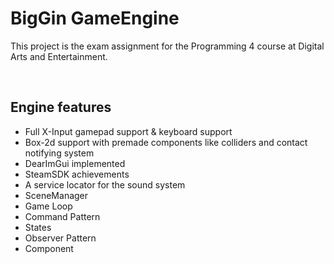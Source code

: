 # BigGin GameEngine
 
This project is the exam assignment for the Programming 4 course at Digital Arts and Entertainment.

<br>

## Engine features

- Full X-Input gamepad support & keyboard support
- Box-2d support with premade components like colliders and contact notifying system
- DearImGui implemented
- SteamSDK achievements
- A service locator for the sound system
- SceneManager
- Game Loop
- Command Pattern
- States
- Observer Pattern
- Component